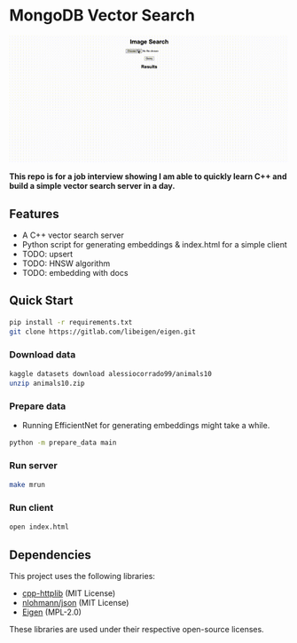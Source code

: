 # MongoDB Vector Search

![Demo](assets/demo.gif)

<b>This repo is for a job interview showing I am able to quickly learn C++ and build a simple vector search server in a day.</b>

## Features
- A C++ vector search server
- Python script for generating embeddings & index.html for a simple client
- TODO: upsert
- TODO: HNSW algorithm
- TODO: embedding with docs

## Quick Start
```bash
pip install -r requirements.txt
git clone https://gitlab.com/libeigen/eigen.git
```

### Download data
```bash
kaggle datasets download alessiocorrado99/animals10
unzip animals10.zip
```

### Prepare data
- Running EfficientNet for generating embeddings might take a while.
```bash
python -m prepare_data main
```

### Run server
```bash
make mrun
```

### Run client
```bash
open index.html
```

## Dependencies
This project uses the following libraries:

- [cpp-httplib](https://github.com/yhirose/cpp-httplib) (MIT License)
- [nlohmann/json](https://github.com/nlohmann/json) (MIT License)
- [Eigen](https://gitlab.com/libeigen/eigen) (MPL-2.0)

These libraries are used under their respective open-source licenses.
